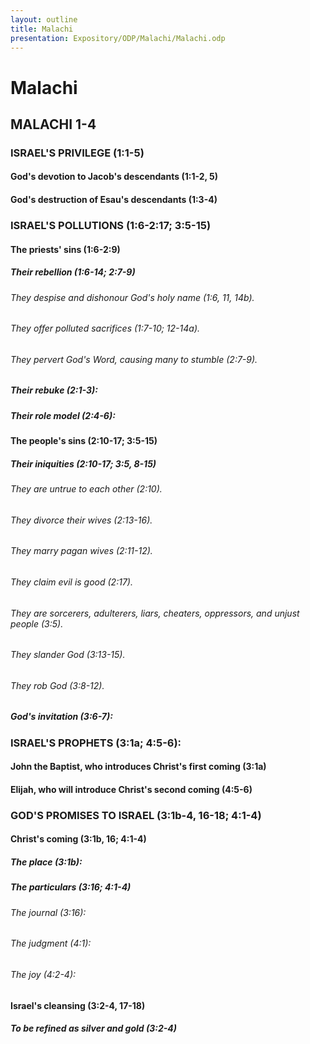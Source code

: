 ```yaml
---
layout: outline
title: Malachi
presentation: Expository/ODP/Malachi/Malachi.odp
---
```

# Malachi
## MALACHI 1-4
### ISRAEL\'S PRIVILEGE (1:1-5) 
####  God\'s devotion to Jacob\'s descendants (1:1-2, 5) 
####  God\'s destruction of Esau\'s descendants (1:3-4) 
### ISRAEL\'S POLLUTIONS (1:6-2:17; 3:5-15) 
####  The priests\' sins (1:6-2:9) 
#####  Their rebellion (1:6-14; 2:7-9) 
######  They despise and dishonour God\'s holy name (1:6, 11, 14b). 
######  They offer polluted sacrifices (1:7-10; 12-14a). 
######  They pervert God\'s Word, causing many to stumble (2:7-9). 
#####  Their rebuke (2:1-3): 
#####  Their role model (2:4-6): 
####  The people\'s sins (2:10-17; 3:5-15) 
#####  Their iniquities (2:10-17; 3:5, 8-15) 
######  They are untrue to each other (2:10). 
######  They divorce their wives (2:13-16). 
######  They marry pagan wives (2:11-12). 
######  They claim evil is good (2:17). 
######  They are sorcerers, adulterers, liars, cheaters, oppressors, and unjust people (3:5). 
######  They slander God (3:13-15). 
######  They rob God (3:8-12). 
#####  God\'s invitation (3:6-7): 
### ISRAEL\'S PROPHETS (3:1a; 4:5-6): 
####  John the Baptist, who introduces Christ\'s first coming (3:1a) 
####  Elijah, who will introduce Christ\'s second coming (4:5-6) 
### GOD\'S PROMISES TO ISRAEL (3:1b-4, 16-18; 4:1-4) 
####  Christ\'s coming (3:1b, 16; 4:1-4) 
#####  The place (3:1b): 
#####  The particulars (3:16; 4:1-4) 
######  The journal (3:16): 
######  The judgment (4:1): 
######  The joy (4:2-4): 
####  Israel\'s cleansing (3:2-4, 17-18) 
#####  To be refined as silver and gold (3:2-4) 
